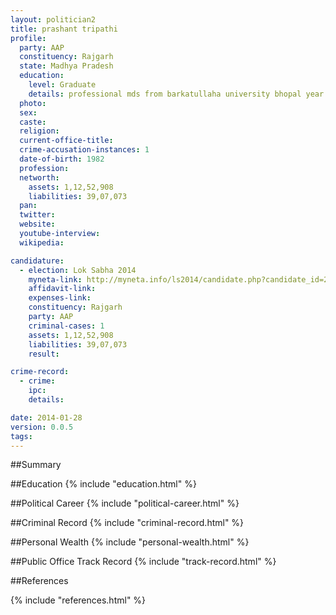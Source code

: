 ```yaml
---
layout: politician2
title: prashant tripathi
profile: 
  party: AAP
  constituency: Rajgarh
  state: Madhya Pradesh
  education: 
    level: Graduate
    details: professional mds from barkatullaha university bhopal year 2012  bds from maharashtra university of health science nasik  year 2007  b.pharma from r.g.p. university bhopal year 2001
  photo: 
  sex: 
  caste: 
  religion: 
  current-office-title: 
  crime-accusation-instances: 1
  date-of-birth: 1982
  profession: 
  networth: 
    assets: 1,12,52,908
    liabilities: 39,07,073
  pan: 
  twitter: 
  website: 
  youtube-interview: 
  wikipedia: 

candidature: 
  - election: Lok Sabha 2014
    myneta-link: http://myneta.info/ls2014/candidate.php?candidate_id=2995
    affidavit-link: 
    expenses-link: 
    constituency: Rajgarh 
    party: AAP
    criminal-cases: 1
    assets: 1,12,52,908
    liabilities: 39,07,073
    result:  

crime-record: 
  - crime: 
    ipc: 
    details:  

date: 2014-01-28
version: 0.0.5
tags: 
---
```

##Summary


##Education
{% include "education.html" %}


##Political Career
{% include "political-career.html" %}


##Criminal Record
{% include "criminal-record.html" %}


##Personal Wealth
{% include "personal-wealth.html" %}


##Public Office Track Record
{% include "track-record.html" %}


##References


{% include "references.html" %}